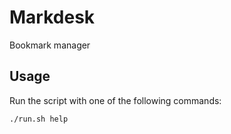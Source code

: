 # Markdesk
Bookmark manager

## Usage

Run the script with one of the following commands:

```bash
./run.sh help
